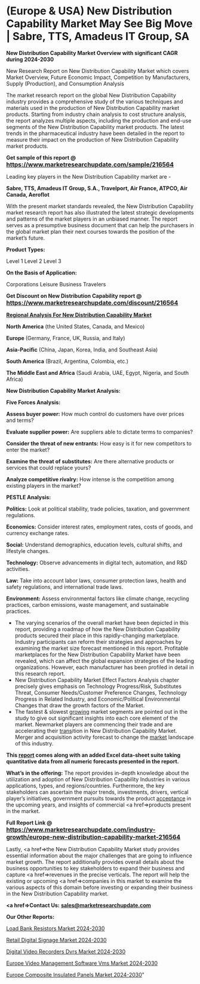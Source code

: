 # (Europe & USA) New Distribution Capability Market May See Big Move | Sabre, TTS, Amadeus IT Group, SA

<strong>New Distribution Capability Market Overview with significant CAGR during 2024-2030</strong>

New Research Report on New Distribution Capability Market which covers Market Overview, Future Economic Impact, Competition by Manufacturers, Supply (Production), and Consumption Analysis

The market research report on the global New Distribution Capability industry provides a comprehensive study of the various techniques and materials used in the production of New Distribution Capability market products. Starting from industry chain analysis to cost structure analysis, the report analyzes multiple aspects, including the production and end-use segments of the New Distribution Capability market products. The latest trends in the pharmaceutical industry have been detailed in the report to measure their impact on the production of New Distribution Capability market products.

<strong>Get sample of this report @ <a href=https://www.marketresearchupdate.com/sample/216564><font size=3 color=#0000ff>https://www.marketresearchupdate.com/sample/216564</font></a></strong>

Leading key players in the New Distribution Capability market are -

<strong>Sabre, TTS, Amadeus IT Group, S.A., Travelport, Air France, ATPCO, Air Canada, Aeroflot</strong>

With the present market standards revealed, the New Distribution Capability market research report has also illustrated the latest strategic developments and patterns of the market players in an unbiased manner. The report serves as a presumptive business document that can help the purchasers in the global market plan their next courses towards the position of the market’s future.

<strong>Product Types:</strong>

Level 1
Level 2
Level 3

<strong>On the Basis of Application:</strong>

Corporations
Leisure
Business Travelers

<strong>Get Discount on New Distribution Capability report @ <a href=https://www.marketresearchupdate.com/discount/216564><font size=3 color=#0000ff>https://www.marketresearchupdate.com/discount/216564</font></a></strong>

<strong><u><b>Regional Analysis For New Distribution Capability Market</b></u></strong>

<strong><b>North America</b></strong> (the United States, Canada, and Mexico)

<strong><b>Europe </b></strong>(Germany, France, UK, Russia, and Italy)

<strong><b>Asia-Pacific</b></strong> (China, Japan, Korea, India, and Southeast Asia)

<strong><b>South America</b></strong> (Brazil, Argentina, Colombia, etc.)

<strong><b>The Middle East and Africa</b></strong> (Saudi Arabia, UAE, Egypt, Nigeria, and South Africa)

<strong>New Distribution Capability Market Analysis:</strong>

<strong>Five Forces Analysis:</strong>

<strong>Assess buyer power:</strong> How much control do customers have over prices and terms?

<strong>Evaluate supplier power:</strong> Are suppliers able to dictate terms to companies?

<strong>Consider the threat of new entrants:</strong> How easy is it for new competitors to enter the market?

<strong>Examine the threat of substitutes:</strong> Are there alternative products or services that could replace yours?

<strong>Analyze competitive rivalry:</strong> How intense is the competition among existing players in the market?

<strong>PESTLE Analysis:</strong>

<strong>Politics:</strong> Look at political stability, trade policies, taxation, and government regulations.

<strong>Economics:</strong> Consider interest rates, employment rates, costs of goods, and currency exchange rates.

<strong>Social:</strong> Understand demographics, education levels, cultural shifts, and lifestyle changes.

<strong>Technology:</strong> Observe advancements in digital tech, automation, and R&D activities.

<strong>Law:</strong> Take into account labor laws, consumer protection laws, health and safety regulations, and international trade laws.

<strong>Environment:</strong> Assess environmental factors like climate change, recycling practices, carbon emissions, waste management, and sustainable practices.

<ul>
  <li>The varying scenarios of the overall market have been depicted in this report, providing a roadmap of how the New Distribution Capability products secured their place in this rapidly-changing marketplace. Industry participants can reform their strategies and approaches by examining the market size forecast mentioned in this report. Profitable marketplaces for the New Distribution Capability Market have been revealed, which can affect the global expansion strategies of the leading organizations. However, each manufacturer has been profiled in detail in this research report.</li>
  <li>New Distribution Capability Market Effect Factors Analysis chapter precisely gives emphasis on Technology Progress/Risk, Substitutes Threat, Consumer Needs/Customer Preference Changes, Technology Progress in Related Industry, and Economic/Political Environmental Changes that draw the growth factors of the Market.</li>
  <li>The fastest &amp; slowest <a href=ASDF991299>growing</a> market segments are pointed out in the study to give out significant insights into each core element of the market. Newmarket players are commencing their trade and are accelerating their <a href=>trans</a>ition in New Distribution Capability Market. Merger and acquisition activity forecast to change the <a href=>market</a> landscape of this industry.</li>
</ul>
<strong>This <a href=>report</a> comes along with an added Excel data-sheet suite taking quantitative data from all numeric forecasts presented in the report.</strong>

<strong>What’s in the offering:</strong> The report provides in-depth knowledge about the utilization and adoption of New Distribution Capability Industries in various applications, types, and regions/countries. Furthermore, the key stakeholders can ascertain the major trends, investments, drivers, vertical player’s initiatives, government pursuits towards the product <a href=ASDF881288>acceptance</a> in the upcoming years, and insights of commercial <a href=>products</a> present in the market.

<strong>Full Report Link @ <a href=https://www.marketresearchupdate.com/industry-growth/europe-new-distribution-capability-market-216564><font size=3 color=#0000ff>https://www.marketresearchupdate.com/industry-growth/europe-new-distribution-capability-market-216564</font></a></strong>

Lastly, <a href=>the</a> New Distribution Capability Market study provides essential information about the major challenges that are going to influence market growth. The report additionally provides overall details about the business opportunities to key stakeholders to expand their business and capture <a href=>revenues</a> in the precise verticals. The report will help the existing or upcoming <a href=>companies</a> in this market to examine the various aspects of this domain before investing or expanding their business in the New Distribution Capability market.

<strong><a href=><strong>Contact Us:</strong></a></strong>
<strong>sales@marketresearchupdate.com</strong>

<strong>Our Other Reports:</strong>

<a href=https://www.linkedin.com/pulse/load-bank-resistors-market-2023-future-scope>Load Bank Resistors Market 2024-2030</a>

<a href=https://www.linkedin.com/pulse/retail-digital-signage-market-size-share-outlook>Retail Digital Signage Market 2024-2030</a>

<a href=https://www.linkedin.com/pulse/digital-video-recorders-dvrs-market-size-industry>Digital Video Recorders Dvrs Market 2024-2030</a>

<a href=https://www.linkedin.com/pulse/europe-video-management-software-vms-market-o3bnf/>Europe Video Management Software Vms Market 2024-2030</a>

<a href=https://www.linkedin.com/pulse/europe-composite-insulated-panels-market-pdcvc/>Europe Composite Insulated Panels Market 2024-2030</a>"
